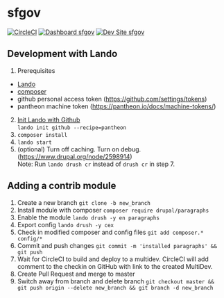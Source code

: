 # sfgov

[![CircleCI](https://circleci.com/gh/SFDigitalServices/sfgov.svg?style=shield)](https://circleci.com/gh/SFDigitalServices/sfgov)
[![Dashboard sfgov](https://img.shields.io/badge/dashboard-sfgov-yellow.svg)](https://dashboard.pantheon.io/sites/91d50373-c4cf-40e4-a646-cb73e16a140c#dev/code)
[![Dev Site sfgov](https://img.shields.io/badge/site-sfgov-blue.svg)](http://dev-sfgov.pantheonsite.io/)


## Development with Lando
1. Prerequisites
  * [Lando](https://docs.devwithlando.io/installation/installing.html)
  * [composer](https://getcomposer.org/download/)
  * github personal access token (https://github.com/settings/tokens)
  * pantheon machine token (https://pantheon.io/docs/machine-tokens/)  

2. [Init Lando with Github](https://docs.devwithlando.io/cli/init.html#github)  
`lando init github --recipe=pantheon`
3. `composer install`
4. `lando start`
5. (optional) Turn off caching.  Turn on debug. (https://www.drupal.org/node/2598914)  
  Note:  Run `lando drush cr` instead of `drush cr` in step 7.

## Adding a contrib module
1. Create a new branch `git clone -b new_branch`
2. Install module with composer `composer require drupal/paragraphs`
3. Enable the module `lando drush -y en paragraphs`
4. Export config `lando drush -y cex`
5. Check in modified composer and config files `git add composer.* config/*`
6. Commit and push changes `git commit -m 'installed paragraphs' && git push`
7. Wait for CircleCI to build and deploy to a multidev.  CircleCI will add comment to the checkin on GitHub with link to the created MultiDev.
8. Create Pull Request and merge to master
9. Switch away from branch and delete branch `git checkout master && git push origin --delete new_branch && git branch -d new_branch`
